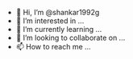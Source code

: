 - 👋 Hi, I’m @shankar1992g
- 👀 I’m interested in ...
- 🌱 I’m currently learning ...
- 💞️ I’m looking to collaborate on ...
- 📫 How to reach me ...

<!---
shankar1992g/shankar1992g is a ✨ special ✨ repository because its `README.md` (this file) appears on your GitHub profile.
You can click the Preview link to take a look at your changes.
--->
